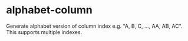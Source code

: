 # alphabet-column
Generate alphabet version of column index e.g. "A, B, C, ..., AA, AB, AC". This supports multiple indexes.
